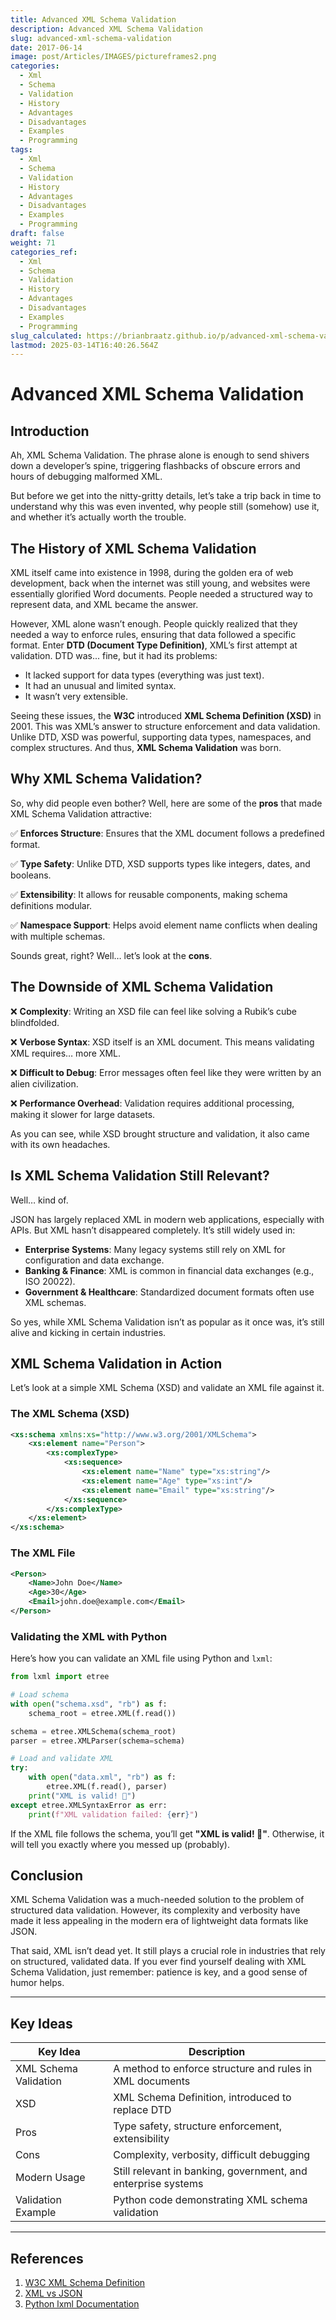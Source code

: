 ```yaml
---
title: Advanced XML Schema Validation
description: Advanced XML Schema Validation
slug: advanced-xml-schema-validation
date: 2017-06-14
image: post/Articles/IMAGES/pictureframes2.png
categories:
  - Xml
  - Schema
  - Validation
  - History
  - Advantages
  - Disadvantages
  - Examples
  - Programming
tags:
  - Xml
  - Schema
  - Validation
  - History
  - Advantages
  - Disadvantages
  - Examples
  - Programming
draft: false
weight: 71
categories_ref:
  - Xml
  - Schema
  - Validation
  - History
  - Advantages
  - Disadvantages
  - Examples
  - Programming
slug_calculated: https://brianbraatz.github.io/p/advanced-xml-schema-validation
lastmod: 2025-03-14T16:40:26.564Z
---
```

# Advanced XML Schema Validation

## Introduction

Ah, XML Schema Validation. The phrase alone is enough to send shivers down a developer’s spine, triggering flashbacks of obscure errors and hours of debugging malformed XML.

But before we get into the nitty-gritty details, let’s take a trip back in time to understand why this was even invented, why people still (somehow) use it, and whether it’s actually worth the trouble.

## The History of XML Schema Validation

XML itself came into existence in 1998, during the golden era of web development, back when the internet was still young, and websites were essentially glorified Word documents. People needed a structured way to represent data, and XML became the answer.

However, XML alone wasn’t enough. People quickly realized that they needed a way to enforce rules, ensuring that data followed a specific format. Enter **DTD (Document Type Definition)**, XML’s first attempt at validation. DTD was... fine, but it had its problems:

* It lacked support for data types (everything was just text).
* It had an unusual and limited syntax.
* It wasn’t very extensible.

Seeing these issues, the **W3C** introduced **XML Schema Definition (XSD)** in 2001. This was XML’s answer to structure enforcement and data validation. Unlike DTD, XSD was powerful, supporting data types, namespaces, and complex structures. And thus, **XML Schema Validation** was born.

## Why XML Schema Validation?

So, why did people even bother? Well, here are some of the **pros** that made XML Schema Validation attractive:

✅ **Enforces Structure**: Ensures that the XML document follows a predefined format.

✅ **Type Safety**: Unlike DTD, XSD supports types like integers, dates, and booleans.

✅ **Extensibility**: It allows for reusable components, making schema definitions modular.

✅ **Namespace Support**: Helps avoid element name conflicts when dealing with multiple schemas.

Sounds great, right? Well… let’s look at the **cons**.

## The Downside of XML Schema Validation

❌ **Complexity**: Writing an XSD file can feel like solving a Rubik’s cube blindfolded.

❌ **Verbose Syntax**: XSD itself is an XML document. This means validating XML requires… more XML.

❌ **Difficult to Debug**: Error messages often feel like they were written by an alien civilization.

❌ **Performance Overhead**: Validation requires additional processing, making it slower for large datasets.

As you can see, while XSD brought structure and validation, it also came with its own headaches.

## Is XML Schema Validation Still Relevant?

Well… kind of.

JSON has largely replaced XML in modern web applications, especially with APIs. But XML hasn’t disappeared completely. It’s still widely used in:

* **Enterprise Systems**: Many legacy systems still rely on XML for configuration and data exchange.
* **Banking & Finance**: XML is common in financial data exchanges (e.g., ISO 20022).
* **Government & Healthcare**: Standardized document formats often use XML schemas.

So yes, while XML Schema Validation isn’t as popular as it once was, it’s still alive and kicking in certain industries.

## XML Schema Validation in Action

Let’s look at a simple XML Schema (XSD) and validate an XML file against it.

### The XML Schema (XSD)

```xml
<xs:schema xmlns:xs="http://www.w3.org/2001/XMLSchema">
    <xs:element name="Person">
        <xs:complexType>
            <xs:sequence>
                <xs:element name="Name" type="xs:string"/>
                <xs:element name="Age" type="xs:int"/>
                <xs:element name="Email" type="xs:string"/>
            </xs:sequence>
        </xs:complexType>
    </xs:element>
</xs:schema>
```

### The XML File

```xml
<Person>
    <Name>John Doe</Name>
    <Age>30</Age>
    <Email>john.doe@example.com</Email>
</Person>
```

### Validating the XML with Python

Here’s how you can validate an XML file using Python and `lxml`:

```python
from lxml import etree

# Load schema
with open("schema.xsd", "rb") as f:
    schema_root = etree.XML(f.read())

schema = etree.XMLSchema(schema_root)
parser = etree.XMLParser(schema=schema)

# Load and validate XML
try:
    with open("data.xml", "rb") as f:
        etree.XML(f.read(), parser)
    print("XML is valid! 🎉")
except etree.XMLSyntaxError as err:
    print(f"XML validation failed: {err}")
```

If the XML file follows the schema, you’ll get **"XML is valid! 🎉"**. Otherwise, it will tell you exactly where you messed up (probably).

## Conclusion

XML Schema Validation was a much-needed solution to the problem of structured data validation. However, its complexity and verbosity have made it less appealing in the modern era of lightweight data formats like JSON.

That said, XML isn’t dead yet. It still plays a crucial role in industries that rely on structured, validated data. If you ever find yourself dealing with XML Schema Validation, just remember: patience is key, and a good sense of humor helps.

***

## Key Ideas

| Key Idea              | Description                                                   |
| --------------------- | ------------------------------------------------------------- |
| XML Schema Validation | A method to enforce structure and rules in XML documents      |
| XSD                   | XML Schema Definition, introduced to replace DTD              |
| Pros                  | Type safety, structure enforcement, extensibility             |
| Cons                  | Complexity, verbosity, difficult debugging                    |
| Modern Usage          | Still relevant in banking, government, and enterprise systems |
| Validation Example    | Python code demonstrating XML schema validation               |

***

## References

1. [W3C XML Schema Definition](https://www.w3.org/XML/Schema)
2. [XML vs JSON](https://www.json.org/xml.html)
3. [Python lxml Documentation](https://lxml.de/)
